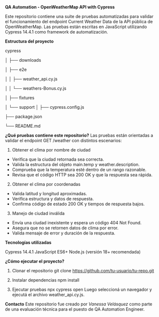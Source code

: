 **QA Automation - OpenWeatherMap API with Cypress**

Este repositorio contiene una suite de pruebas automatizadas para validar el funcionamiento del endpoint Current Weather Data de la API pública de OpenWeatherMap.
Las pruebas están escritas en JavaScript utilizando Cypress 14.4.1 como framework de automatización.

**Estructura del proyecto**

 cypress

│   ├──  downloads

│   ├──  e2e

│   │     ├── weather_api.cy.js

│   │     └── weathers-Bonus.cy.js

│   ├──  fixtures

│   └──  support
│
├──  cypress.config.js

├──  package.json

└──  README.md

**¿Qué pruebas contiene este repositorio?**
Las pruebas están orientadas a validar el endpoint GET /weather con distintos escenarios:

1. Obtener el clima por nombre de ciudad
- Verifica que la ciudad retornada sea correcta.
- Valida la estructura del objeto main.temp y weather.description.
- Comprueba que la temperatura esté dentro de un rango razonable.
- Revisa que el código HTTP sea 200 OK y que la respuesta sea rápida.

2. Obtener el clima por coordenadas
- Valida latitud y longitud aproximadas.
- Verifica estructura y datos de respuesta.
- Confirma código de estado 200 OK y tiempos de respuesta bajos.

3. Manejo de ciudad inválida
- Envía una ciudad inexistente y espera un código 404 Not Found.
- Asegura que no se retornen datos de clima por error.
- Valida mensaje de error y duración de la respuesta.

**Tecnologías utilizadas**

Cypress 14.4.1
JavaScript ES6+
Node.js (versión 18+ recomendada)

**¿Cómo ejecutar el proyecto?**

1. Clonar el repositorio
git clone https://github.com/tu-usuario/tu-repo.git

2. Instalar dependencias
npm install

3. Ejecutar pruebas
npx cypress open
Luego seleccioná un navegador y ejecutá el archivo weather_api.cy.js.

**Contacto**
Este repositorio fue creado por *Vanessa Velásquez* como parte de una evaluación técnica para el puesto de QA Automation Engineer.


